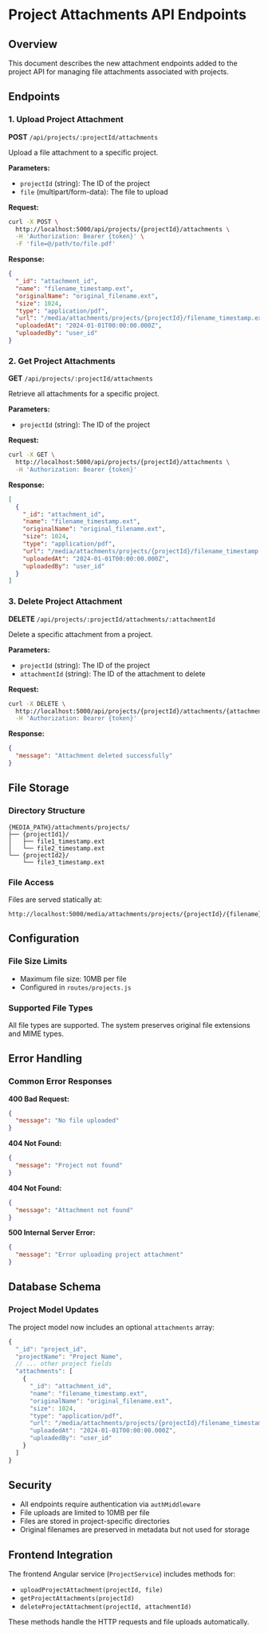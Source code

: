 # Project Attachments API Endpoints

## Overview
This document describes the new attachment endpoints added to the project API for managing file attachments associated with projects.

## Endpoints

### 1. Upload Project Attachment
**POST** `/api/projects/:projectId/attachments`

Upload a file attachment to a specific project.

**Parameters:**
- `projectId` (string): The ID of the project
- `file` (multipart/form-data): The file to upload

**Request:**
```bash
curl -X POST \
  http://localhost:5000/api/projects/{projectId}/attachments \
  -H 'Authorization: Bearer {token}' \
  -F 'file=@/path/to/file.pdf'
```

**Response:**
```json
{
  "_id": "attachment_id",
  "name": "filename_timestamp.ext",
  "originalName": "original_filename.ext",
  "size": 1024,
  "type": "application/pdf",
  "url": "/media/attachments/projects/{projectId}/filename_timestamp.ext",
  "uploadedAt": "2024-01-01T00:00:00.000Z",
  "uploadedBy": "user_id"
}
```

### 2. Get Project Attachments
**GET** `/api/projects/:projectId/attachments`

Retrieve all attachments for a specific project.

**Parameters:**
- `projectId` (string): The ID of the project

**Request:**
```bash
curl -X GET \
  http://localhost:5000/api/projects/{projectId}/attachments \
  -H 'Authorization: Bearer {token}'
```

**Response:**
```json
[
  {
    "_id": "attachment_id",
    "name": "filename_timestamp.ext",
    "originalName": "original_filename.ext",
    "size": 1024,
    "type": "application/pdf",
    "url": "/media/attachments/projects/{projectId}/filename_timestamp.ext",
    "uploadedAt": "2024-01-01T00:00:00.000Z",
    "uploadedBy": "user_id"
  }
]
```

### 3. Delete Project Attachment
**DELETE** `/api/projects/:projectId/attachments/:attachmentId`

Delete a specific attachment from a project.

**Parameters:**
- `projectId` (string): The ID of the project
- `attachmentId` (string): The ID of the attachment to delete

**Request:**
```bash
curl -X DELETE \
  http://localhost:5000/api/projects/{projectId}/attachments/{attachmentId} \
  -H 'Authorization: Bearer {token}'
```

**Response:**
```json
{
  "message": "Attachment deleted successfully"
}
```

## File Storage

### Directory Structure
```
{MEDIA_PATH}/attachments/projects/
├── {projectId1}/
│   ├── file1_timestamp.ext
│   └── file2_timestamp.ext
└── {projectId2}/
    └── file3_timestamp.ext
```

### File Access
Files are served statically at:
```
http://localhost:5000/media/attachments/projects/{projectId}/{filename}
```

## Configuration

### File Size Limits
- Maximum file size: 10MB per file
- Configured in `routes/projects.js`

### Supported File Types
All file types are supported. The system preserves original file extensions and MIME types.

## Error Handling

### Common Error Responses

**400 Bad Request:**
```json
{
  "message": "No file uploaded"
}
```

**404 Not Found:**
```json
{
  "message": "Project not found"
}
```

**404 Not Found:**
```json
{
  "message": "Attachment not found"
}
```

**500 Internal Server Error:**
```json
{
  "message": "Error uploading project attachment"
}
```

## Database Schema

### Project Model Updates
The project model now includes an optional `attachments` array:

```javascript
{
  "_id": "project_id",
  "projectName": "Project Name",
  // ... other project fields
  "attachments": [
    {
      "_id": "attachment_id",
      "name": "filename_timestamp.ext",
      "originalName": "original_filename.ext",
      "size": 1024,
      "type": "application/pdf",
      "url": "/media/attachments/projects/{projectId}/filename_timestamp.ext",
      "uploadedAt": "2024-01-01T00:00:00.000Z",
      "uploadedBy": "user_id"
    }
  ]
}
```

## Security

- All endpoints require authentication via `authMiddleware`
- File uploads are limited to 10MB per file
- Files are stored in project-specific directories
- Original filenames are preserved in metadata but not used for storage

## Frontend Integration

The frontend Angular service (`ProjectService`) includes methods for:
- `uploadProjectAttachment(projectId, file)`
- `getProjectAttachments(projectId)`
- `deleteProjectAttachment(projectId, attachmentId)`

These methods handle the HTTP requests and file uploads automatically.
